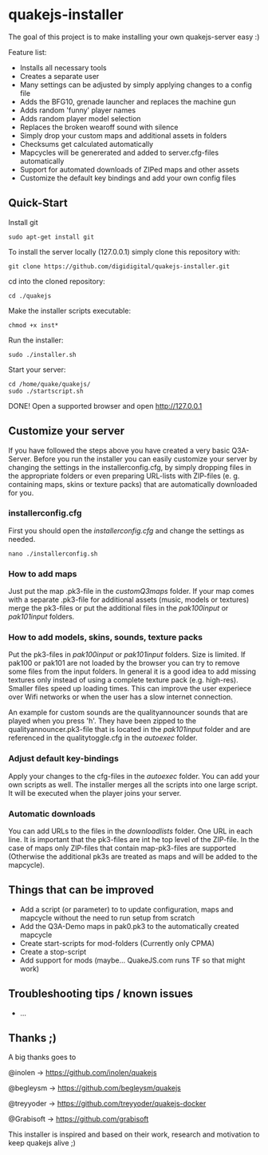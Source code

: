 # quakejs-installer
The goal of this project is to make installing your own quakejs-server easy :)

Feature list:
* Installs all necessary tools
* Creates a separate user
* Many settings can be adjusted by simply applying changes to a config file
* Adds the BFG10, grenade launcher and replaces the machine gun
* Adds random 'funny' player names
* Adds random player model selection
* Replaces the broken wearoff sound with silence 
* Simply drop your custom maps and additional assets in folders
* Checksums get calculated automatically
* Mapcycles will be genererated and added to server.cfg-files automatically
* Support for automated downloads of ZIPed maps and other assets
* Customize the default key bindings and add your own config files

## Quick-Start
Install git
```
sudo apt-get install git
```

To install the server locally (127.0.0.1) simply clone this repository with:
```
git clone https://github.com/digidigital/quakejs-installer.git
```

cd into the cloned repository: 
```
cd ./quakejs
```

Make the installer scripts executable:
```
chmod +x inst*
```

Run the installer:
```
sudo ./installer.sh
```

Start your server:
```
cd /home/quake/quakejs/ 
sudo ./startscript.sh
```

DONE! Open a supported browser and open http://127.0.0.1

## Customize your server
If you have followed the steps above you have created a very basic Q3A-Server. Before you run the installer you can easily customize your server by changing the settings in the installerconfig.cfg, by simply dropping files in the appropriate folders or even preparing URL-lists with ZIP-files (e. g. containing maps, skins or texture packs) that are automatically downloaded for you.

### installerconfig.cfg
First you should open the *installerconfig.cfg* and change the settings as needed. 
```
nano ./installerconfig.sh
```

### How to add maps
Just put the map .pk3-file in the *customQ3maps* folder. If your map comes with a separate .pk3-file for additional assets (music, models or textures) merge the pk3-files or put the additional files in the *pak100input* or *pak101input* folders.  

### How to add models, skins, sounds, texture packs 
Put the pk3-files in *pak100input* or *pak101input* folders. Size is limited. If pak100 or pak101 are not loaded by the browser you can try to remove some files from the input folders. In general it is a good idea to add missing textures only instead of using a complete texture pack (e.g. high-res). Smaller files speed up loading times. This can improve the user experiece over Wifi networks or when the user has a slow internet connection.  

An example for custom sounds are the qualityannouncer sounds that are played when you press 'h'. They have been zipped to the qualityannouncer.pk3-file that is located in the *pak101input* folder and are referenced in the qualitytoggle.cfg in the *autoexec* folder.

### Adjust default key-bindings
Apply your changes to the cfg-files in the *autoexec* folder. You can add your own scripts as well. The installer merges all the scripts into one large script. It will be executed when the player joins your server.

### Automatic downloads
You can add URLs to the files in the *downloadlists* folder. One URL in each line. It is important that the pk3-files are int he top level of the ZIP-file. In the case of maps only ZIP-files that contain map-pk3-files are supported (Otherwise the additional pk3s are treated as maps and will be added to the mapcycle). 

## Things that can be improved

* Add a script (or parameter) to to update configuration, maps and mapcycle without the need to run setup from scratch 
* Add the Q3A-Demo maps in pak0.pk3 to the automatically created mapcycle 
* Create start-scripts for mod-folders (Currently only CPMA)
* Create a stop-script
* Add support for mods (maybe... QuakeJS.com runs TF so that might work)

## Troubleshooting tips / known issues

* ...

## Thanks ;)

A big thanks goes to 

@inolen -> https://github.com/inolen/quakejs

@begleysm -> https://github.com/begleysm/quakejs

@treyyoder -> https://github.com/treyyoder/quakejs-docker

@Grabisoft -> https://github.com/grabisoft

This installer is inspired and based on their work, research and motivation to keep quakejs alive ;)
